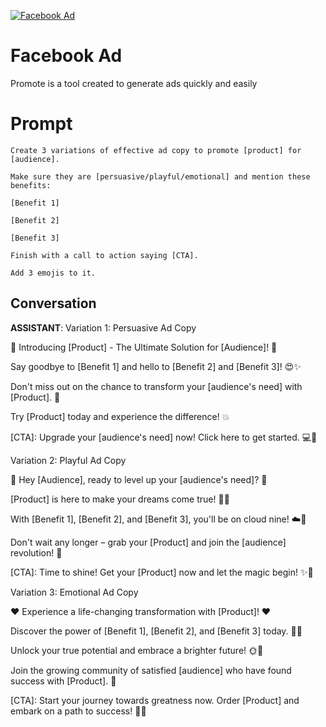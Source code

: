 
[![Facebook Ad](https://flow-prompt-covers.s3.us-west-1.amazonaws.com/icon/cute/cute_2.png)]()
# Facebook Ad 
Promote is a tool created  to generate ads quickly and easily

# Prompt

```
Create 3 variations of effective ad copy to promote [product] for [audience].

Make sure they are [persuasive/playful/emotional] and mention these benefits:

[Benefit 1]

[Benefit 2]

[Benefit 3]

Finish with a call to action saying [CTA].

Add 3 emojis to it.
```

## Conversation

**ASSISTANT**: Variation 1: Persuasive Ad Copy



🌟 Introducing [Product] - The Ultimate Solution for [Audience]! 🌟



Say goodbye to [Benefit 1] and hello to [Benefit 2] and [Benefit 3]! 😍✨



Don't miss out on the chance to transform your [audience's need] with [Product]. 💪



Try [Product] today and experience the difference! 💥



[CTA]: Upgrade your [audience's need] now! Click here to get started. 💻🚀



Variation 2: Playful Ad Copy



🎉 Hey [Audience], ready to level up your [audience's need]? 🚀



[Product] is here to make your dreams come true! 🌈✨



With [Benefit 1], [Benefit 2], and [Benefit 3], you'll be on cloud nine! ☁️💃



Don't wait any longer – grab your [Product] and join the [audience] revolution! 🎉



[CTA]: Time to shine! Get your [Product] now and let the magic begin! ✨💫



Variation 3: Emotional Ad Copy



❤️ Experience a life-changing transformation with [Product]! ❤️



Discover the power of [Benefit 1], [Benefit 2], and [Benefit 3] today. 🌟💪



Unlock your true potential and embrace a brighter future! 🌞💫



Join the growing community of satisfied [audience] who have found success with [Product]. 🤝



[CTA]: Start your journey towards greatness now. Order [Product] and embark on a path to success! 🚀🌈



